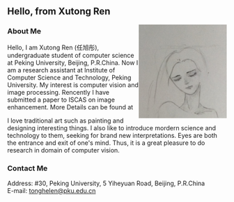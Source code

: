 ## Hello, from Xutong Ren
<img src="2.jpg" width="40%" align="right" />

### About Me

Hello, I am Xutong Ren (任旭彤), undergraduate student of computer science at Peking University, Beijing, P.R.China. Now I am a research assistant at Institute of Computer Science and Technology, Peking University. My interest is computer vision and image processing. Rencently I have submitted a paper to ISCAS on image enhancement. More Details can be found at <a href="http://www.icst.pku.edu.cn/struct/people/mdli/mdli.html"></a>

I love traditional art such as painting and designing interesting things. I also like to introduce mordern science and technology to them, seeking for brand new interpretations. Eyes are both the entrance and exit of one's mind. Thus, it is a great pleasure to do research in domain of computer vision.

### Contact Me

Address: #30, Peking University, 5 Yiheyuan Road, Beijing, P.R.China  
E-mail: tonghelen@pku.edu.cn
